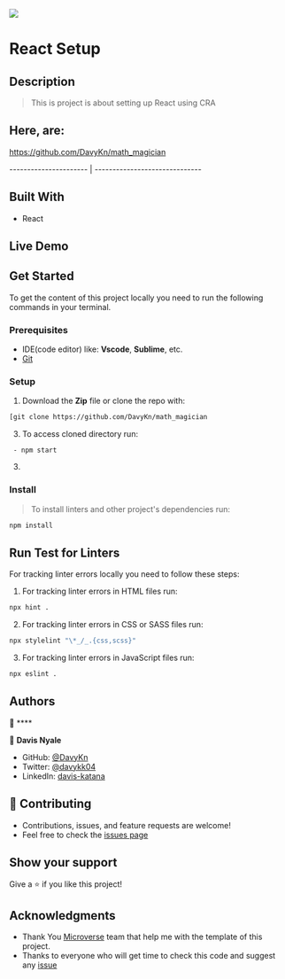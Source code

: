 ![](https://img.shields.io/badge/Microverse-blueviolet)

# React Setup

## Description

> This is project is about setting up React using CRA

## Here, are: 


https://github.com/DavyKn/math_magician

---------------------- | ------------------------------


## Built With

- React

## Live Demo

## Get Started

To get the content of this project locally you need to run the following commands in your terminal.

### Prerequisites
- IDE(code editor) like: **Vscode**, **Sublime**, etc. 
- [Git](https://www.linode.com/docs/guides/how-to-install-git-on-linux-mac-and-windows/)

### Setup
1. Download the **Zip** file or clone the repo with:
```bash
[git clone https://github.com/DavyKn/math_magician
```
3. To access cloned directory run:
```
 - npm start
```
3. 

### Install
> To install linters and other project's dependencies run:
```bash
npm install
```
## Run Test for Linters

For tracking linter errors locally you need to follow these steps:

1. For tracking linter errors in HTML files run:
```bash 
npx hint .
```

2. For tracking linter errors in CSS or SASS files run:

```bash
npx stylelint "\*_/_.{css,scss}"
```

3. For tracking linter errors in JavaScript files run:

```bash
npx eslint .
```

## Authors

👤 ****


👤 **Davis Nyale**

- GitHub: [@DavyKn](https://github.com/DavyKn)
- Twitter: [@davykk04](https://twitter.com/davykk04)
- LinkedIn: [davis-katana](https://www.linkedin.com/in/davis-katana-246600159/)




## 🤝 Contributing

- Contributions, issues, and feature requests are welcome!
- Feel free to check the [issues page](https://github.com/ice949/Javascript-capstone/issues)

## Show your support

Give a ⭐️ if you like this project!

## Acknowledgments

- Thank You [Microverse](www.microverse.org) team that help me with the template of this project.
- Thanks to everyone who will get time to check this code and suggest any [issue](https://github.com/ice949/Javascript-capstone/issues)

